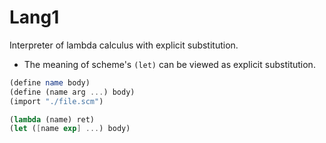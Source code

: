 # Lang1

Interpreter of lambda calculus with explicit substitution.

- The meaning of scheme's `(let)` can be viewed as explicit substitution.

```scheme
(define name body)
(define (name arg ...) body)
(import "./file.scm")

(lambda (name) ret)
(let ([name exp] ...) body)
```
